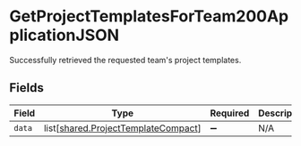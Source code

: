 # GetProjectTemplatesForTeam200ApplicationJSON

Successfully retrieved the requested team's project templates.


## Fields

| Field                                                                                | Type                                                                                 | Required                                                                             | Description                                                                          |
| ------------------------------------------------------------------------------------ | ------------------------------------------------------------------------------------ | ------------------------------------------------------------------------------------ | ------------------------------------------------------------------------------------ |
| `data`                                                                               | list[[shared.ProjectTemplateCompact](../../models/shared/projecttemplatecompact.md)] | :heavy_minus_sign:                                                                   | N/A                                                                                  |
